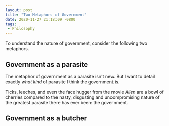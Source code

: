 ```yaml
---
layout: post
title: "Two Metaphors of Government"
date: 2020-11-27 21:18:09 -0800
tags:
 - Philosophy
---
```


To understand the nature of government, consider the following two metaphors.

## Government as a parasite

The metaphor of government as a parasite isn't new. But I want to detail exactly *what kind* of parasite I think the government is.

Ticks, leeches, and even the face hugger from the movie *Alien* are a bowl of cherries compared to the nasty, disgusting and uncompromising nature of the greatest parasite there has ever been: the government.

## Government as a butcher
